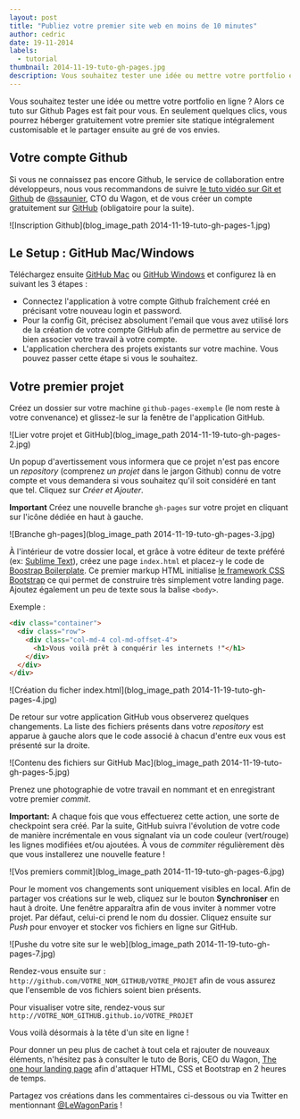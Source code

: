 ```yaml
---
layout: post
title: "Publiez votre premier site web en moins de 10 minutes"
author: cedric
date: 19-11-2014
labels:
  - tutorial
thumbnail: 2014-11-19-tuto-gh-pages.jpg
description: Vous souhaitez tester une idée ou mettre votre portfolio en ligne ? Alors ce tuto sur Github Pages est fait pour vous. En seulement quelques clics, vous pourrez héberger gratuitement votre premier site statique intégralement customisable et le partager ensuite au gré de vos envies.
---
```


Vous souhaitez tester une idée ou mettre votre portfolio en ligne ? Alors ce tuto sur Github Pages est fait pour vous. En seulement quelques clics, vous pourrez héberger gratuitement votre premier site statique intégralement customisable et le partager ensuite au gré de vos envies.

## Votre compte Github

Si vous ne connaissez pas encore Github, le service de collaboration entre développeurs, nous vous recommandons de suivre [le tuto vidéo sur Git et Github](http://www.lewagon.org/blog/meetup-git-github) de [@ssaunier](https://twitter.com/ssaunier), CTO du Wagon, et de vous créer un compte gratuitement sur [GitHub](https://github.com/) (obligatoire pour la suite).

![Inscription Github](blog_image_path 2014-11-19-tuto-gh-pages-1.jpg)

## Le Setup : GitHub Mac/Windows

Téléchargez ensuite [GitHub Mac](https://mac.github.com/) ou [GitHub Windows](https://windows.github.com/) et configurez là en suivant les 3 étapes :

- Connectez l'application à votre compte Github fraîchement créé en précisant votre nouveau login et password.
- Pour la config Git, précisez absolument l'email que vous avez utilisé lors de la création de votre compte GitHub afin de permettre au service de bien associer votre travail à votre compte.
- L'application cherchera des projets existants sur votre machine. Vous pouvez passer cette étape si vous le souhaitez.

## Votre premier projet

Créez un dossier sur votre machine ```github-pages-exemple``` (le nom reste à votre convenance) et glissez-le sur la fenêtre de l'application GitHub.

![Lier votre projet et GitHub](blog_image_path 2014-11-19-tuto-gh-pages-2.jpg)

Un popup d'avertissement vous informera que ce projet n'est pas encore un *repository* (comprenez *un projet* dans le jargon Github) connu de votre compte et vous demandera si vous souhaitez qu'il soit considéré en tant que tel. Cliquez sur *Créer et Ajouter*.

**Important** Créez une nouvelle branche ```gh-pages``` sur votre projet en cliquant sur l'icône dédiée en haut à gauche.

![Branche gh-pages](blog_image_path 2014-11-19-tuto-gh-pages-3.jpg)

À l'intérieur de votre dossier local, et grâce à votre éditeur de texte préféré (ex: [Sublime Text](http://www.sublimetext.com/)), créez une page ```index.html``` et placez-y le code de [Boostrap Boilerplate](https://github.com/lewagon/bootstrap-boilerplate). Ce premier markup HTML initialise [le framework CSS Bootstrap](http://getbootstrap.com/css/) ce qui permet de construire très simplement votre landing page. Ajoutez également un peu de texte sous la balise ```<body>```.

Exemple :

```html
<div class="container">
  <div class="row">
    <div class="col-md-4 col-md-offset-4">
      <h1>Vous voilà prêt à conquérir les internets !"</h1>
    </div>
  </div>
</div>
```

![Création du ficher index.html](blog_image_path 2014-11-19-tuto-gh-pages-4.jpg)

De retour sur votre application GitHub vous observerez quelques changements. La liste des fichiers présents dans votre *repository* est apparue à gauche alors que le code associé à chacun d'entre eux vous est présenté sur la droite.

![Contenu des fichiers sur GitHub Mac](blog_image_path 2014-11-19-tuto-gh-pages-5.jpg)

Prenez une photographie de votre travail en nommant et en enregistrant votre premier *commit*.

**Important:** A chaque fois que vous effectuerez cette action, une sorte de checkpoint sera créé. Par la suite, GitHub suivra l'évolution de votre code de manière incrémentale en vous signalant via un code couleur (vert/rouge) les lignes modifiées et/ou ajoutées. À vous de *commiter* régulièrement dès que vous installerez une nouvelle feature !

![Vos premiers commit](blog_image_path 2014-11-19-tuto-gh-pages-6.jpg)

Pour le moment vos changements sont uniquement visibles en local. Afin de partager vos créations sur le web, cliquez sur le bouton **Synchroniser** en haut à droite. Une fenêtre apparaîtra afin de vous inviter à nommer votre projet. Par défaut, celui-ci prend le nom du dossier. Cliquez ensuite sur *Push* pour envoyer et stocker vos fichiers en ligne sur GitHub.

![Pushe du votre site sur le web](blog_image_path 2014-11-19-tuto-gh-pages-7.jpg)

Rendez-vous ensuite sur : ```http://github.com/VOTRE_NOM_GITHUB/VOTRE_PROJET``` afin de vous assurez que l'ensemble de vos fichiers soient bien présents.

Pour visualiser votre site, rendez-vous sur ```http://VOTRE_NOM_GITHUB.github.io/VOTRE_PROJET```

Vous voilà désormais à la tête d'un site en ligne !

Pour donner un peu plus de cachet à tout cela et rajouter de nouveaux éléments, n'hésitez pas à consulter le tuto de Boris, CEO du Wagon, [The one hour landing page](http://www.lewagon.org/blog/the-one-hour-landing-page) afin d'attaquer HTML, CSS et Bootstrap en 2 heures de temps.

Partagez vos créations dans les commentaires ci-dessous ou via Twitter en mentionnant [@LeWagonParis](https://twitter.com/lewagonparis) !

